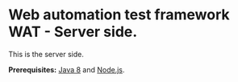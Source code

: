 # Web automation test framework WAT - Server side.
 
This is the server side.


**Prerequisites:** [Java 8](http://www.oracle.com/technetwork/java/javase/downloads/jdk8-downloads-2133151.html) and [Node.js](https://nodejs.org/).




